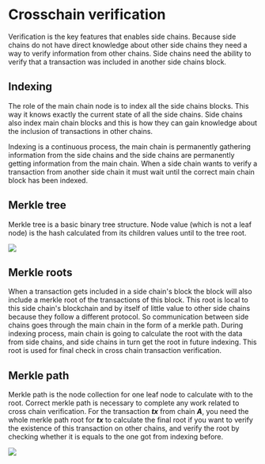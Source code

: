 # Crosschain verification

Verification is the key features that enables side chains. Because side chains do not have direct knowledge about other side chains they need a way to verify information from other chains. Side chains need the ability to verify that a transaction was included in another side chains block.

## Indexing

The role of the main chain node is to index all the side chains blocks. This way it knows exactly the current state of all the side chains. Side chains also index main chain blocks and this is how they can gain knowledge about the inclusion of transactions in other chains.

Indexing is a continuous process, the main chain is permanently gathering information from the side chains and the side chains are permanently getting information from the main chain. When a side chain wants to verify a transaction from another side chain it must wait until the correct main chain block has been indexed.

## Merkle tree

Merkle tree is a basic binary tree structure. Node value \(which is not a leaf node\) is the hash calculated from its children values until to the tree root.

![](../.gitbook/assets/merkle.png)

## Merkle roots

When a transaction gets included in a side chain's block the block will also include a merkle root of the transactions of this block. This root is local to this side chain's blockchain and by itself of little value to other side chains because they follow a different protocol. So communication between side chains goes through the main chain in the form of a merkle path. During indexing process, main chain is going to calculate the root with the data from side chains, and side chains in turn get the root in future indexing. This root is used for final check in cross chain transaction verification.

## Merkle path

Merkle path is the node collection for one leaf node to calculate with to the root. Correct merkle path is necessary to complete any work related to cross chain verification. For the transaction _**tx**_ from chain _**A**_, you need the whole merkle path root for _**tx**_ to calculate the final root if you want to verify the existence of this transaction on other chains, and verify the root by checking whether it is equals to the one got from indexing before.

![](../.gitbook/assets/merkle-path.png)

